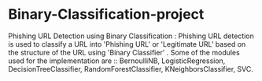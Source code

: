 # Binary-Classification-project
Phishing URL Detection using Binary Classification :  Phishing URL detection is used to classify a URL into 'Phishing URL' or 'Legitimate URL' based on the structure of the URL using 'Binary Classifier' .
Some of the modules used for the implementation are :: BernoulliNB, LogisticRegression, DecisionTreeClassifier,
RandomForestClassifier, KNeighborsClassifier, SVC.
